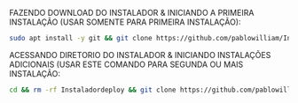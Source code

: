 FAZENDO DOWNLOAD DO INSTALADOR & INICIANDO A PRIMEIRA INSTALAÇÃO (USAR SOMENTE PARA PRIMEIRA INSTALAÇÃO):

```bash
sudo apt install -y git && git clone https://github.com/pablowilliam/Instaladordeploy.git && sudo chmod -R 777 ./Instaladordeploy && cd Instaladordeploy && sudo ./install_primaria
```

ACESSANDO DIRETORIO DO INSTALADOR & INICIANDO INSTALAÇÕES ADICIONAIS (USAR ESTE COMANDO PARA SEGUNDA OU MAIS INSTALAÇÃO:
```bash
cd && rm -rf Instaladordeploy && git clone https://github.com/pablowilliam/Instaladordeploy.git && sudo chmod -R 777 ./Instaladordeploy && cd Instaladordeploy && sudo ./install_instancia
```

